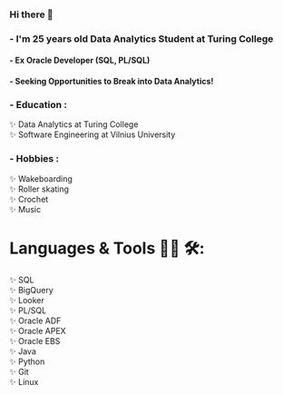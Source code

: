 ### Hi there 👋

### - I'm 25 years old Data Analytics Student at Turing College
#### - Ex Oracle Developer (SQL, PL/SQL)
#### - Seeking Opportunities to Break into Data Analytics!

### - Education :
✨ Data Analytics at Turing College<br>
✨ Software Engineering at Vilnius University<br>

### - Hobbies : 
✨ Wakeboarding<br>
✨ Roller skating<br>
✨ Crochet<br>
✨ Music<br>

# Languages & Tools 👨‍💻 🛠:
✨ SQL<br>
✨ BigQuery<br>
✨ Looker<br>
✨ PL/SQL<br>
✨ Oracle ADF<br>
✨ Oracle APEX<br>
✨ Oracle EBS<br>
✨ Java<br>
✨ Python<br>
✨ Git<br>
✨ Linux<br>
